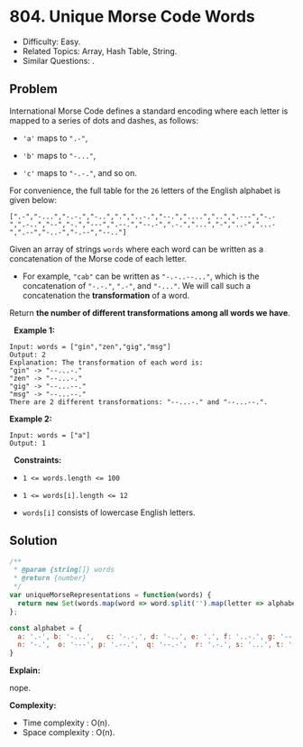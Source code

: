 # 804. Unique Morse Code Words

- Difficulty: Easy.
- Related Topics: Array, Hash Table, String.
- Similar Questions: .

## Problem

International Morse Code defines a standard encoding where each letter is mapped to a series of dots and dashes, as follows:


	
- ```'a'``` maps to ```".-"```,
	
- ```'b'``` maps to ```"-..."```,
	
- ```'c'``` maps to ```"-.-."```, and so on.


For convenience, the full table for the ```26``` letters of the English alphabet is given below:

```
[".-","-...","-.-.","-..",".","..-.","--.","....","..",".---","-.-",".-..","--","-.","---",".--.","--.-",".-.","...","-","..-","...-",".--","-..-","-.--","--.."]
```

Given an array of strings ```words``` where each word can be written as a concatenation of the Morse code of each letter.


	
- For example, ```"cab"``` can be written as ```"-.-..--..."```, which is the concatenation of ```"-.-."```, ```".-"```, and ```"-..."```. We will call such a concatenation the **transformation** of a word.


Return **the number of different **transformations** among all words we have**.

 
**Example 1:**

```
Input: words = ["gin","zen","gig","msg"]
Output: 2
Explanation: The transformation of each word is:
"gin" -> "--...-."
"zen" -> "--...-."
"gig" -> "--...--."
"msg" -> "--...--."
There are 2 different transformations: "--...-." and "--...--.".
```

**Example 2:**

```
Input: words = ["a"]
Output: 1
```

 
**Constraints:**


	
- ```1 <= words.length <= 100```
	
- ```1 <= words[i].length <= 12```
	
- ```words[i]``` consists of lowercase English letters.



## Solution

```javascript
/**
 * @param {string[]} words
 * @return {number}
 */
var uniqueMorseRepresentations = function(words) {
  return new Set(words.map(word => word.split('').map(letter => alphabet[letter]).join(''))).size
};

const alphabet = {
  a: '.-', b: '-...',   c: '-.-.', d: '-..', e: '.', f: '..-.', g: '--.', h: '....', i: '..',  j: '.---',  k: '-.-',  l: '.-..', m: '--',
  n: '-.',  o: '---', p: '.--.',  q: '--.-',  r: '.-.', s: '...', t: '-', u: '..-', v: '...-', w: '.--', x: '-..-',  y: '-.--', z: '--..' 
}
```

**Explain:**

nope.

**Complexity:**

* Time complexity : O(n).
* Space complexity : O(n).

